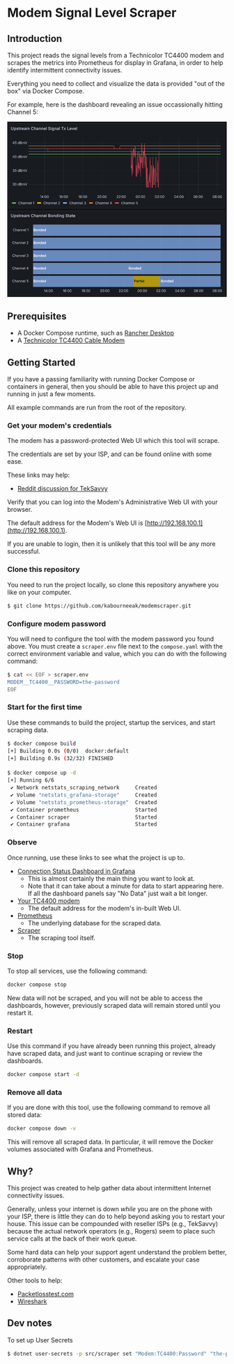 # Modem Signal Level Scraper

## Introduction

This project reads the signal levels from a Technicolor TC4400 modem
and scrapes the metrics into Prometheus for display in Grafana,
in order to help identify intermittent connectivity issues.

Everything you need to collect and visualize the data is provided "out of the box"
via Docker Compose.

For example, here is the dashboard revealing an issue occassionally hitting Channel 5:

![Partial bonding event](./docs/partial-bonding.png)

## Prerequisites

- A Docker Compose runtime, such as [Rancher Desktop](https://rancherdesktop.io/)
- A [Technicolor TC4400 Cable Modem](https://www.canadacomputers.com/product_info.php?cPath=27_1059&item_id=231043&language=en)

## Getting Started

If you have a passing familiarity with running Docker Compose or containers in general,
then you should be able to have this project up and running in just a few moments.

All example commands are run from the root of the repository.

### Get your modem's credentials

The modem has a password-protected Web UI which this tool will scrape.

The credentials are set by your ISP,
and can be found online with some ease.

These links may help:

- [Reddit discussion for TekSavvy](https://old.reddit.com/r/teksavvy/comments/j283mt/cant_access_tc4400_admin_page/)

Verify that you can log into the Modem's Administrative Web UI with your browser.

The default address for the Modem's Web UI is [http://192.168.100.1](http://192.168.100.1).

If you are unable to login,
then it is unlikely that this tool will be any more successful.

### Clone this repository

You need to run the project locally,
so clone this repository anywhere you like on your computer.

```sh
$ git clone https://github.com/kabourneeak/modemscraper.git
```

### Configure modem password

You will need to configure the tool with the modem password you found above.
You must create a `scraper.env` file next to the `compose.yaml`
with the correct environment variable and value,
which you can do with the following command:

```sh
$ cat << EOF > scraper.env
MODEM__TC4400__PASSWORD=the-password
EOF
```

### Start for the first time

Use these commands to build the project,
startup the services,
and start scraping data.

```sh
$ docker compose build
[+] Building 0.0s (0/0)  docker:default
[+] Building 0.9s (32/32) FINISHED     

$ docker compose up -d
[+] Running 6/6
 ✔ Network netstats_scraping_network     Created
 ✔ Volume "netstats_grafana-storage"     Created
 ✔ Volume "netstats_prometheus-storage"  Created
 ✔ Container prometheus                  Started
 ✔ Container scraper                     Started     
 ✔ Container grafana                     Started
```

### Observe

Once running, use these links to see what the project is up to.

- [Connection Status Dashboard in Grafana](http://localhost:3000/d/edttjjhaqguf4b/connection-status?orgId=1)
  - This is almost certainly the main thing you want to look at.
  - Note that it can take about a minute for data to start appearing here.
    If all the dashboard panels say "No Data" just wait a bit longer.
- [Your TC4400 modem](http://192.168.100.1)
  - The default address for the modem's in-built Web UI.
- [Prometheus](http://localhost:9090)
  - The underlying database for the scraped data.
- [Scraper](http://localhost:8080/metrics)
  - The scraping tool itself.

### Stop

To stop all services, use the following command:

```sh
docker compose stop
```

New data will not be scraped,
and you will not be able to access the dashboards,
however, previously scraped data will remain stored until you restart it.

### Restart

Use this command if you have already been running this project,
already have scraped data,
and just want to continue scraping
or review the dashboards.

```sh
docker compose start -d
```

### Remove all data

If you are done with this tool,
use the following command to remove all stored data:

```sh
docker compose down -v
```

This will remove all scraped data.
In particular, it will remove the Docker volumes associated with Grafana and Prometheus.

## Why?

This project was created to help gather data about intermittent Internet connectivity issues.

Generally, unless your internet is down _while_ you are on the phone with your ISP,
there is little they can do to help beyond asking you to restart your house.
This issue can be compounded with reseller ISPs (e.g., TekSavvy)
because the actual network operators (e.g., Rogers) seem to place such service calls
at the back of their work queue.

Some hard data can help your support agent understand the problem better,
corroborate patterns with other customers,
and escalate your case appropriately.

Other tools to help:

- [Packetlosstest.com](https://packetlosstest.com/)
- [Wireshark](https://www.wireshark.org/)

## Dev notes

To set up User Secrets

```sh
$ dotnet user-secrets -p src/scraper set "Modem:TC4400:Password" "the-password"
```

